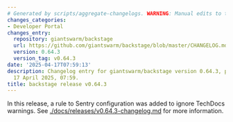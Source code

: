 ```yaml
---
# Generated by scripts/aggregate-changelogs. WARNING: Manual edits to this files will be overwritten.
changes_categories:
- Developer Portal
changes_entry:
  repository: giantswarm/backstage
  url: https://github.com/giantswarm/backstage/blob/master/CHANGELOG.md#0643---2025-04-17
  version: 0.64.3
  version_tag: v0.64.3
date: '2025-04-17T07:59:13'
description: Changelog entry for giantswarm/backstage version 0.64.3, published on
  17 April 2025, 07:59.
title: backstage release v0.64.3
---
```


In this release, a rule to Sentry configuration was added to ignore TechDocs warnings.
See [./docs/releases/v0.64.3-changelog.md](./docs/releases/v0.64.3-changelog.md) for more information.
